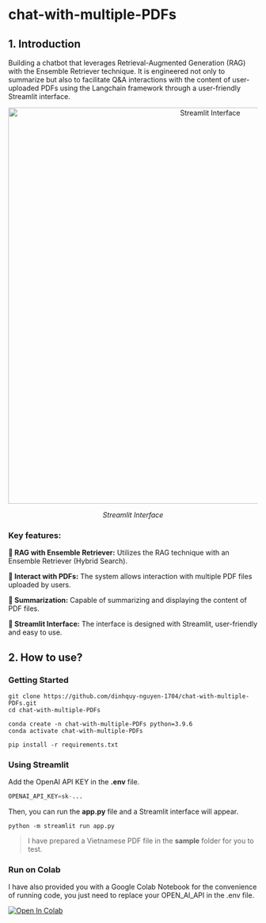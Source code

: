 # chat-with-multiple-PDFs
## 1. Introduction
Building a chatbot that leverages Retrieval-Augmented Generation (RAG) with the Ensemble Retriever technique. It is engineered not only to summarize but also to facilitate Q&A interactions with the content of user-uploaded PDFs using the Langchain framework through a user-friendly Streamlit interface.
<p align="center">
  <img width="800" alt="Streamlit Interface" src="https://github.com/dinhquy-nguyen-1704/chat-with-multiple-PDFs/assets/127675330/c04580c5-d63e-4076-930d-350f0d520083">
</p>
<p align="center">
  <em>Streamlit Interface</em>
</p>

### Key features:

**🌟 RAG with Ensemble Retriever:** Utilizes the RAG technique with an Ensemble Retriever (Hybrid Search).

**🌟 Interact with PDFs:** The system allows interaction with multiple PDF files uploaded by users.

**🌟 Summarization:** Capable of summarizing and displaying the content of PDF files.

**🌟 Streamlit Interface:** The interface is designed with Streamlit, user-friendly and easy to use.

## 2. How to use?
### Getting Started
```
git clone https://github.com/dinhquy-nguyen-1704/chat-with-multiple-PDFs.git
cd chat-with-multiple-PDFs
```
```
conda create -n chat-with-multiple-PDFs python=3.9.6
conda activate chat-with-multiple-PDFs
```
```
pip install -r requirements.txt
```
### Using Streamlit
Add the OpenAI API KEY in the **.env** file.
```python
OPENAI_API_KEY=sk-...
```
Then, you can run the **app.py** file and a Streamlit interface will appear.
```
python -m streamlit run app.py
```
> I have prepared a Vietnamese PDF file in the **sample** folder for you to test.
### Run on Colab
I have also provided you with a Google Colab Notebook for the convenience of running code, you just need to replace your OPEN_AI_API in the .env file.

[![Open In Colab](https://colab.research.google.com/assets/colab-badge.svg)](https://colab.research.google.com/drive/1okCM7CxL4oDdivlG4nrjy37Hn-_Azimq?authuser=1#scrollTo=eHzY-ciU0-tK)
